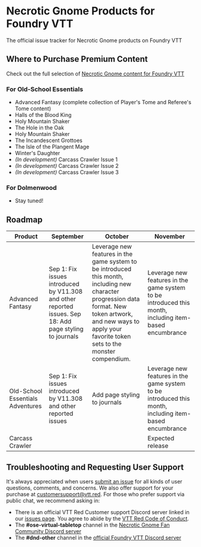 # Necrotic Gnome Products for Foundry VTT

The official issue tracker for Necrotic Gnome products on Foundry VTT

## Where to Purchase Premium Content

Check out the full selection of [Necrotic Gnome content for Foundry VTT](https://www.drivethrurpg.com/browse/pub/5606/Necrotic-Gnome?filters=0_0_0_45317_0&src=fid45317&affiliate_id=1488516)

### For Old-School Essentials

- Advanced Fantasy (complete collection of Player's Tome and Referee's Tome content)
- Halls of the Blood King
- Holy Mountain Shaker
- The Hole in the Oak
- Holy Mountain Shaker
- The Incandescent Grottoes
- The Isle of the Plangent Mage
- Winter's Daughter
- *(In development)* Carcass Crawler Issue 1
- *(In development)* Carcass Crawler Issue 2
- *(In development)* Carcass Crawler Issue 3

### For Dolmenwood

- Stay tuned!

## Roadmap

| Product   | September | October | November |
|----------|----------|----------|----------|
|Advanced Fantasy|Sep 1: Fix issues introduced by V11.308 and other reported issues. Sep 18: Add page styling to journals|Leverage new features in the game system to be introduced this month, including new character progression data format. New token artwork, and new ways to apply your favorite token sets to the monster compendium.|Leverage new features in the game system to be introduced this month, including item-based encumbrance|
|Old-School Essentials Adventures|Sep 1: Fix issues introduced by V11.308 and other reported issues|Add page styling to journals|Leverage new features in the game system to be introduced this month, including item-based encumbrance|
|Carcass Crawler|||Expected release|


## Troubleshooting and Requesting User Support

It's always appreciated when users [submit an issue][issues] for all kinds of user questions, comments, and concerns. We also offer support for your purchase at customersupport@vtt.red. For those who prefer support via public chat, we recommend asking in:

- There is an official VTT Red Customer support Discord server linked in our [issues page][issues]. You agree to abide by the [VTT Red Code of Conduct](https://github.com/vttred/.github/blob/main/CODE_OF_CONDUCT.md).
- The **#ose-virtual-tabletop** channel in the [Necrotic Gnome Fan Community Discord server](https://discord.gg/YprM5nq)
- The **#dnd-other** channel in the [official Foundry VTT Discord server](https://discord.gg/foundryvtt)

[issues]: https://github.com/vttred/Necrotic-Gnome-Products-for-Foundry-VTT/issues/new/choose
